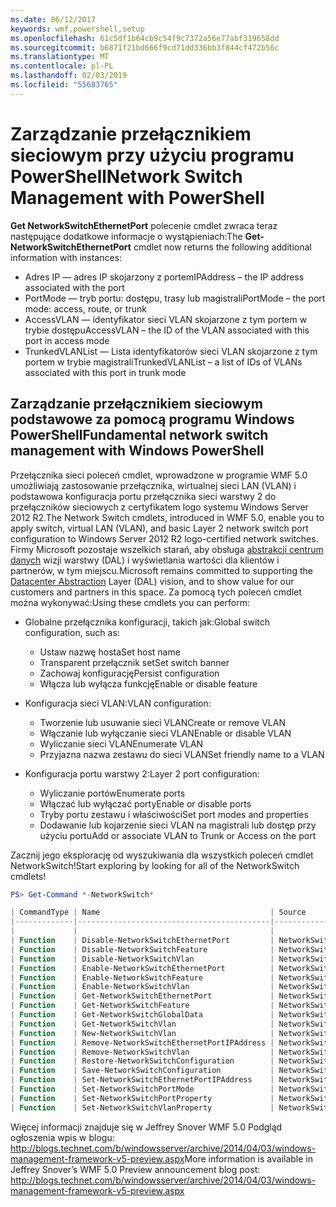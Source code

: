 ```yaml
---
ms.date: 06/12/2017
keywords: wmf,powershell,setup
ms.openlocfilehash: 61c5df1b64cb9c54f9c7372a56e77abf319658dd
ms.sourcegitcommit: b6871f21bd666f9cd71dd336bb3f844cf472b56c
ms.translationtype: MT
ms.contentlocale: pl-PL
ms.lasthandoff: 02/03/2019
ms.locfileid: "55683765"
---
```

# <a name="network-switch-management-with-powershell"></a><span data-ttu-id="c0de8-102">Zarządzanie przełącznikiem sieciowym przy użyciu programu PowerShell</span><span class="sxs-lookup"><span data-stu-id="c0de8-102">Network Switch Management with PowerShell</span></span>

<span data-ttu-id="c0de8-103">**Get NetworkSwitchEthernetPort** polecenie cmdlet zwraca teraz następujące dodatkowe informacje o wystąpieniach:</span><span class="sxs-lookup"><span data-stu-id="c0de8-103">The **Get-NetworkSwitchEthernetPort** cmdlet now returns the following additional information with instances:</span></span>

- <span data-ttu-id="c0de8-104">Adres IP — adres IP skojarzony z portem</span><span class="sxs-lookup"><span data-stu-id="c0de8-104">IPAddress – the IP address associated with the port</span></span>
- <span data-ttu-id="c0de8-105">PortMode — tryb portu: dostępu, trasy lub magistrali</span><span class="sxs-lookup"><span data-stu-id="c0de8-105">PortMode – the port mode: access, route, or trunk</span></span>
- <span data-ttu-id="c0de8-106">AccessVLAN — identyfikator sieci VLAN skojarzone z tym portem w trybie dostępu</span><span class="sxs-lookup"><span data-stu-id="c0de8-106">AccessVLAN – the ID of the VLAN associated with this port in access mode</span></span>
- <span data-ttu-id="c0de8-107">TrunkedVLANList — Lista identyfikatorów sieci VLAN skojarzone z tym portem w trybie magistrali</span><span class="sxs-lookup"><span data-stu-id="c0de8-107">TrunkedVLANList – a list of IDs of VLANs associated with this port in trunk mode</span></span>

## <a name="fundamental-network-switch-management-with-windows-powershell"></a><span data-ttu-id="c0de8-108">Zarządzanie przełącznikiem sieciowym podstawowe za pomocą programu Windows PowerShell</span><span class="sxs-lookup"><span data-stu-id="c0de8-108">Fundamental network switch management with Windows PowerShell</span></span>

<span data-ttu-id="c0de8-109">Przełącznika sieci poleceń cmdlet, wprowadzone w programie WMF 5.0 umożliwiają zastosowanie przełącznika, wirtualnej sieci LAN (VLAN) i podstawowa konfiguracja portu przełącznika sieci warstwy 2 do przełączników sieciowych z certyfikatem logo systemu Windows Server 2012 R2.</span><span class="sxs-lookup"><span data-stu-id="c0de8-109">The Network Switch cmdlets, introduced in WMF 5.0, enable you to apply switch, virtual LAN (VLAN), and basic Layer 2 network switch port configuration to Windows Server 2012 R2 logo-certified network switches.</span></span> <span data-ttu-id="c0de8-110">Firmy Microsoft pozostaje wszelkich starań, aby obsługa [abstrakcji centrum danych](http://technet.microsoft.com/cloud/dal.aspx) wizji warstwy (DAL) i wyświetlania wartości dla klientów i partnerów, w tym miejscu.</span><span class="sxs-lookup"><span data-stu-id="c0de8-110">Microsoft remains committed to supporting the [Datacenter Abstraction](http://technet.microsoft.com/cloud/dal.aspx) Layer (DAL) vision, and to show value for our customers and partners in this space.</span></span> <span data-ttu-id="c0de8-111">Za pomocą tych poleceń cmdlet można wykonywać:</span><span class="sxs-lookup"><span data-stu-id="c0de8-111">Using these cmdlets you can perform:</span></span>

- <span data-ttu-id="c0de8-112">Globalne przełącznika konfiguracji, takich jak:</span><span class="sxs-lookup"><span data-stu-id="c0de8-112">Global switch configuration, such as:</span></span>
    - <span data-ttu-id="c0de8-113">Ustaw nazwę hosta</span><span class="sxs-lookup"><span data-stu-id="c0de8-113">Set host name</span></span>
    - <span data-ttu-id="c0de8-114">Transparent przełącznik set</span><span class="sxs-lookup"><span data-stu-id="c0de8-114">Set switch banner</span></span>
    - <span data-ttu-id="c0de8-115">Zachowaj konfigurację</span><span class="sxs-lookup"><span data-stu-id="c0de8-115">Persist configuration</span></span>
    - <span data-ttu-id="c0de8-116">Włącza lub wyłącza funkcję</span><span class="sxs-lookup"><span data-stu-id="c0de8-116">Enable or disable feature</span></span>

- <span data-ttu-id="c0de8-117">Konfiguracja sieci VLAN:</span><span class="sxs-lookup"><span data-stu-id="c0de8-117">VLAN configuration:</span></span>
    - <span data-ttu-id="c0de8-118">Tworzenie lub usuwanie sieci VLAN</span><span class="sxs-lookup"><span data-stu-id="c0de8-118">Create or remove VLAN</span></span>
    - <span data-ttu-id="c0de8-119">Włączanie lub wyłączanie sieci VLAN</span><span class="sxs-lookup"><span data-stu-id="c0de8-119">Enable or disable VLAN</span></span>
    - <span data-ttu-id="c0de8-120">Wyliczanie sieci VLAN</span><span class="sxs-lookup"><span data-stu-id="c0de8-120">Enumerate VLAN</span></span>
    - <span data-ttu-id="c0de8-121">Przyjazna nazwa zestawu do sieci VLAN</span><span class="sxs-lookup"><span data-stu-id="c0de8-121">Set friendly name to a VLAN</span></span>

- <span data-ttu-id="c0de8-122">Konfiguracja portu warstwy 2:</span><span class="sxs-lookup"><span data-stu-id="c0de8-122">Layer 2 port configuration:</span></span>
    - <span data-ttu-id="c0de8-123">Wyliczanie portów</span><span class="sxs-lookup"><span data-stu-id="c0de8-123">Enumerate ports</span></span>
    - <span data-ttu-id="c0de8-124">Włączać lub wyłączać porty</span><span class="sxs-lookup"><span data-stu-id="c0de8-124">Enable or disable ports</span></span>
    - <span data-ttu-id="c0de8-125">Tryby portu zestawu i właściwości</span><span class="sxs-lookup"><span data-stu-id="c0de8-125">Set port modes and properties</span></span>
    - <span data-ttu-id="c0de8-126">Dodawanie lub kojarzenie sieci VLAN na magistrali lub dostęp przy użyciu portu</span><span class="sxs-lookup"><span data-stu-id="c0de8-126">Add or associate VLAN to Trunk or Access on the port</span></span>

<span data-ttu-id="c0de8-127">Zacznij jego eksplorację od wyszukiwania dla wszystkich poleceń cmdlet NetworkSwitch!</span><span class="sxs-lookup"><span data-stu-id="c0de8-127">Start exploring by looking for all of the NetworkSwitch cmdlets!</span></span>

```powershell
PS> Get-Command *-NetworkSwitch*

| CommandType | Name                                      | Source        |
|-------------|-------------------------------------------|---------------|
|             |                                           |               |
| Function    | Disable-NetworkSwitchEthernetPort         | NetworkSwitch |
| Function    | Disable-NetworkSwitchFeature              | NetworkSwitch |
| Function    | Disable-NetworkSwitchVlan                 | NetworkSwitch |
| Function    | Enable-NetworkSwitchEthernetPort          | NetworkSwitch |
| Function    | Enable-NetworkSwitchFeature               | NetworkSwitch |
| Function    | Enable-NetworkSwitchVlan                  | NetworkSwitch |
| Function    | Get-NetworkSwitchEthernetPort             | NetworkSwitch |
| Function    | Get-NetworkSwitchFeature                  | NetworkSwitch |
| Function    | Get-NetworkSwitchGlobalData               | NetworkSwitch |
| Function    | Get-NetworkSwitchVlan                     | NetworkSwitch |
| Function    | New-NetworkSwitchVlan                     | NetworkSwitch |
| Function    | Remove-NetworkSwitchEthernetPortIPAddress | NetworkSwitch |
| Function    | Remove-NetworkSwitchVlan                  | NetworkSwitch |
| Function    | Restore-NetworkSwitchConfiguration        | NetworkSwitch |
| Function    | Save-NetworkSwitchConfiguration           | NetworkSwitch |
| Function    | Set-NetworkSwitchEthernetPortIPAddress    | NetworkSwitch |
| Function    | Set-NetworkSwitchPortMode                 | NetworkSwitch |
| Function    | Set-NetworkSwitchPortProperty             | NetworkSwitch |
| Function    | Set-NetworkSwitchVlanProperty             | NetworkSwitch |
```

<span data-ttu-id="c0de8-128">Więcej informacji znajduje się w Jeffrey Snover WMF 5.0 Podgląd ogłoszenia wpis w blogu: <http://blogs.technet.com/b/windowsserver/archive/2014/04/03/windows-management-framework-v5-preview.aspx></span><span class="sxs-lookup"><span data-stu-id="c0de8-128">More information is available in Jeffrey Snover’s WMF 5.0 Preview announcement blog post: <http://blogs.technet.com/b/windowsserver/archive/2014/04/03/windows-management-framework-v5-preview.aspx></span></span>
